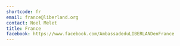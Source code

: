 ```yaml
---
shortcode: fr
email: france@liberland.org
contact: Noel Melet
title: France
facebook: https://www.facebook.com/AmbassadeduLIBERLANDenFrance
---
```

